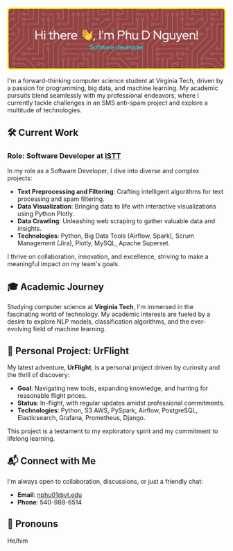 ![Phu D Nguyen GitHub Header](github-header-image.png)

I'm a forward-thinking computer science student at Virginia Tech, driven by a passion for programming, big data, and machine learning. My academic pursuits blend seamlessly with my professional endeavors, where I currently tackle challenges in an SMS anti-spam project and explore a multitude of technologies.

## 🛠️ Current Work
### Role: Software Developer at [ISTT](https://www.istt.com.vn/en/home/)
In my role as a Software Developer, I dive into diverse and complex projects:
- **Text Preprocessing and Filtering**: Crafting intelligent algorithms for text processing and spam filtering.
- **Data Visualization**: Bringing data to life with interactive visualizations using Python Plotly.
- **Data Crawling**: Unleashing web scraping to gather valuable data and insights.
- **Technologies**: Python, Big Data Tools (Airflow, Spark), Scrum Management (Jira), Plotly, MySQL, Apache Superset.

I thrive on collaboration, innovation, and excellence, striving to make a meaningful impact on my team's goals.

## 🎓 Academic Journey
Studying computer science at **Virginia Tech**, I'm immersed in the fascinating world of technology. My academic interests are fueled by a desire to explore NLP models, classification algorithms, and the ever-evolving field of machine learning.

## 🚀 Personal Project: UrFlight
My latest adventure, **UrFlight**, is a personal project driven by curiosity and the thrill of discovery:
- **Goal**: Navigating new tools, expanding knowledge, and hunting for reasonable flight prices.
- **Status**: In-flight, with regular updates amidst professional commitments.
- **Technologies**: Python, S3 AWS, PySpark, Airflow, PostgreSQL, Elasticsearch, Grafana, Prometheus, Django.

This project is a testament to my exploratory spirit and my commitment to lifelong learning.

## 📬 Connect with Me
I'm always open to collaboration, discussions, or just a friendly chat:
- **Email**: [nphu01@vt.edu](mailto:nphu01@vt.edu)
- **Phone**: 540-988-6514

## 🙋 Pronouns
He/him
